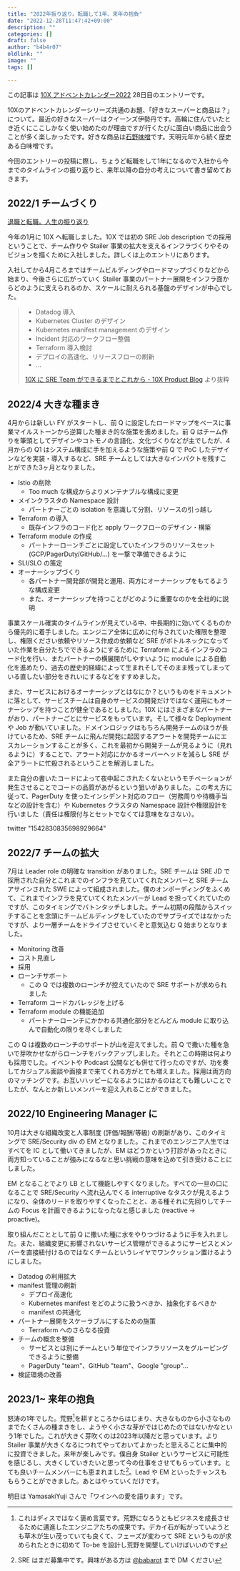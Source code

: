 ```yaml
---
title: "2022年振り返り。転職して1年、来年の抱負"
date: "2022-12-28T11:47:42+09:00"
description: ""
categories: []
draft: false
author: "b4b4r07"
oldlink: ""
image: ""
tags: []

---
```


この記事は [10X アドベントカレンダー2022](https://10xall.notion.site/10X-2022-9dafcb8ca4114804a78e4354e062ff64) 28日目のエントリーです。

10Xのアドベントカレンダーシリーズ共通のお題、「好きなスーパーと商品は？」について。最近の好きなスーパーはクイーンズ伊勢丹です。高輪に住んでいたとき近くにここしかなく使い始めたのが理由ですが行くたびに面白い商品に出会うことが多く楽しかったです。好きな商品は[石野味噌](http://www.ishinomiso.co.jp/)です。天明元年から続く歴史ある白味噌です。

今回のエントリーの投稿に際し、ちょうど転職をして1年になるので入社から今までのタイムラインの振り返りと、来年以降の自分の考えについて書き留めておきます。

## 2022/1 チームづくり

[退職と転職。人生の振り返り](https://tellme.tokyo/post/2022/02/28/mercari-to-10x/)

今年の1月に 10X へ転職しました。10X では初の SRE Job description での採用ということで、チーム作りや Stailer 事業の拡大を支えるインフラづくりやそのビジョンを描くために入社しました。詳しくは上のエントリにあります。

入社してから4月ころまではチームビルディングやロードマップづくりなどから始まり、今後さらに広がっていく Stailer 事業のパートナー展開をインフラ面からどのように支えられるのか、スケールに耐えられる基盤のデザインが中心でした。

> - Datadog 導入
> - Kubernetes Cluster のデザイン
> - Kubernetes manifest management のデザイン
> - Incident 対応のワークフロー整備
> - Terraform 導入検討
> - デプロイの高速化、リリースフローの刷新
> - ...
>
> [10X に SRE Team ができるまでとこれから - 10X Product Blog](https://product.10x.co.jp/entry/2022/04/21/160000) より抜粋

## 2022/4 大きな種まき

4月からは新しい FY がスタートし、前 Q に設定したロードマップをベースに事業マイルストーンから逆算した種まき的な施策を進めました。前 Q はチーム作りを筆頭としてデザインやコトモノの言語化、文化づくりなどが主でしたが、4月からの Q1 はシステム構成に手を加えるような施策や前 Q で PoC したデザインなどを実装・導入するなど、SRE チームとしては大きなインパクトを残すことができた3ヶ月となりました。

- Istio の削除
  - Too much な構成からよりメンテナブルな構成に変更
- メインクラスタの Namespace 設計
  - パートナーごとの isolation を意識して分割、リソースの引っ越し
- Terraform の導入
  - 既存インフラのコード化と apply ワークフローのデザイン・構築
- Terraform module の作成
  - パートナーローンチごとに設定していたインフラのリソースセット (GCP/PagerDuty/GitHub/...) を一撃で準備できるように
- SLI/SLO の策定
- オーナーシップづくり
  - 各パートナー開発部が開発と運用、両方にオーナーシップをもてるような構成変更
  - また、オーナーシップを持つことがどのように重要なのかを全社的に説明

事業スケール確実のタイムラインが見えている中、中長期的に効いてくるものから優先的に着手しました。エンジニア全体に広めに付与されていた権限を整理し、権限ください依頼やリソース作成の依頼など SRE がボトルネックになっていた作業を自分たちでできるようにするために Terraform によるインフラのコード化を行い、またパートナーの横展開がしやすいように module による自動化を進めたり、過去の歴史的経緯によって生まれそしてそのまま残ってしまっている直したい部分をきれいにするなどをすすめました。

また、サービスにおけるオーナーシップとはなにか？というものをドキュメントに落として、サービスチームは自身のサービスの開発だけではなく運用にもオーナーシップを持つことが健全であるとしました。10X にはさまざまなパートナーがおり、パートナーごとにサービスをもっています。そして様々な Deployment や Job が動いていました。ドメインロジックはもちろん開発チームのほうが長けているため、SRE チームに飛んだ開発に起因するアラートを開発チームにエスカレーションすることが多く、これを最初から開発チームが見るように（見れるように）することで、アラート対応にかかるオーバーヘッドを減らし SRE が全アラートに忙殺されるということを解消しました。

また自分の書いたコードによって夜中起こされたくないというモチベーションが発生させることでコードの品質があがるという狙いがありました。この考え方に従って、PagerDuty を使ったインシデント対応のフロー（労務周りや待機手当などの設計を含む）や Kubernetes クラスタの Namespace 設計や権限設計を行いました（責任は権限付与とセットでなくては意味をなさない）。

twitter "1542830835698929664"

## 2022/7 チームの拡大

7月は Leader role の明確な transition がありました。SRE チームは SRE JD で採用された自分とこれまでのインフラを見ていてくれたメンバーと SRE チームアサインされた SWE によって組成されました。僕のオンボーディングをふくめて、これまでインフラを見ていてくれたメンバーが Lead を担ってくれていたのですが、このタイミングでバトンタッチしました。チーム初期の段階からスイッチすることを念頭にチームビルディングをしていたのでサプライズではなかったですが、より一層チームをドライブさせていくぞと意気込む Q 始まりとなりました。

- Monitoring 改善
- コスト見直し
- 採用
- ローンチサポート
  - この Q では複数のローンチが控えていたので SRE サポートが求められました
- Terraform コードカバレッジを上げる
- Terraform module の機能追加
  - パートナーローンチにかかわる共通化部分をどんどん module に取り込んで自動化の限りを尽くしました

この Q は複数のローンチのサポートが山を迎えてました。前 Q で撒いた種を急いで芽吹かせながらローンチをバックアップしました。それとこの時期は何よりも採用でした。イベントや Podcast 公開なども併せて行ったのですが、功を奏してカジュアル面談や面接まで来てくれる方がとても増えました。採用は両方向のマッチングです。お互いハッピーになるようにはかるのはとても難しいことでしたが、なんとか新しいメンバーを迎え入れることができました。

## 2022/10 Engineering Manager に

10月は大きな組織改変と人事制度 (評価/報酬/等級) の刷新があり、このタイミングで SRE/Security div の EM となりました。これまでのエンジニア人生ではすべてを IC として働いてきましたが、EM はどうかという打診があったときに両方知っていることが強みになるなと思い挑戦の意味を込めて引き受けることにしました。

EM となることでより LB として機能しやすくなりました。すべての一旦の口になることで SRE/Security へ流れ込んでくる interruptive なタスクが見えるようになり、全体のリードを取りやすくなったことと、ある種それに先回りしてチームの Focus を計画できるようになったなと感じました (reactive → proactive)。

取り組んだこととして前 Q に撒いた種に水をやりつづけるように手を入れました。また、組織変更に影響されないサービス管理ができるようにサービスとメンバーを直接紐付けるのではなくチームというレイヤでワンクッション置けるようにしました。

- Datadog の利用拡大
- manifest 管理の刷新
  - デプロイ高速化
  - Kubernetes manifest をどのように扱うべきか、抽象化するべきか
  - manifest の共通化
- パートナー展開をスケーラブルにするための施策
  - Terraform へのさらなる投資
- チームの概念を整備
  - サービスとは別にチームという単位でインフラリソースをグルーピングできるように整備
  - PagerDuty "team"、GitHub "team"、Google "group"...
- 検証環境の改善

## 2023/1~ 来年の抱負

怒涛の1年でした。荒野[^1]を耕すところからはじまり、大きなものから小さなものまでたくさんの種まきをし、ようやく小さな芽がではじめたのではないかなという1年でした。これが大きく芽吹くのは2023年以降だと思っています。より Stailer 事業が大きくなるにつれてやっておいてよかったと思えることに集中的に投資できました。来年が楽しみです。僕自身 Stailer というサービスに可能性を感じるし、大きくしていきたいと思って今の仕事をさせてもらっています。とても良いチームメンバーにも恵まれました[^2]。Lead や EM といったチャンスももらうことができました。あとはやっていくだけです。


明日は YamasakiYuji さんで「ワインへの愛を語ります」です。

[^1]: これはディスではなく褒め言葉です。荒野になろうともビジネスを成長させるために邁進したエンジニアたちの成果です。デカイ石が転がっていようとも草木が生い茂っていても良くて、フェーズが変わって SRE というものが求められたときに初めて To-be を設計し荒野を開墾していけばいいのです
[^2]: SRE はまだ募集中です。興味がある方は [@babarot](https://twitter.com/b4b4r07) まで DM ください
